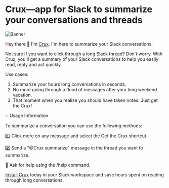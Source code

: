 # Crux—app for Slack to summarize your conversations and threads

![Banner](https://d3mhjf54oqinl2.cloudfront.net/2023-01-30/4718334889300_fd6646f502ec8518a6b8_440.png)

Hey there :wave: I'm [Crux](https://getcrux.app). I'm here to summarize your Slack conversations.

Not sure if you want to click through a long Slack thread? Don't worry. With Crux, you'll get a summary of your Slack conversations to help you easily read, reply and act quickly.

Use cases:

1. Summarize your hours long conversations in seconds.
2. No more going through a flood of messages after your long weekend vacation.
3. That moment when you realize you should have taken notes. Just get the Crux!


:bulb: Usage Information

To summarize a conversation you can use the following methods:

:one:  Click more on any message and select the Get the Crux shortcut.

:two:  Send a "@Crux summarize" message in the thread you want to summarize.

:information_desk_person:  Ask for help using the /help command.

[Install Crux](https://getcrux.app) today in your Slack workspace and save hours spent on reading through long conversations.
